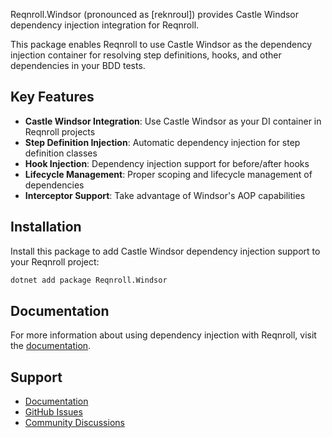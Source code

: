 ﻿Reqnroll.Windsor (pronounced as [reknroʊl]) provides Castle Windsor dependency injection integration for Reqnroll.

This package enables Reqnroll to use Castle Windsor as the dependency injection container for resolving step definitions, hooks, and other dependencies in your BDD tests.

## Key Features

- **Castle Windsor Integration**: Use Castle Windsor as your DI container in Reqnroll projects
- **Step Definition Injection**: Automatic dependency injection for step definition classes
- **Hook Injection**: Dependency injection support for before/after hooks
- **Lifecycle Management**: Proper scoping and lifecycle management of dependencies
- **Interceptor Support**: Take advantage of Windsor's AOP capabilities

## Installation

Install this package to add Castle Windsor dependency injection support to your Reqnroll project:

```bash
dotnet add package Reqnroll.Windsor
```

## Documentation

For more information about using dependency injection with Reqnroll, visit the [documentation](https://docs.reqnroll.net/).

## Support

- [Documentation](https://docs.reqnroll.net/)
- [GitHub Issues](https://github.com/reqnroll/Reqnroll/issues)
- [Community Discussions](https://github.com/reqnroll/Reqnroll/discussions)